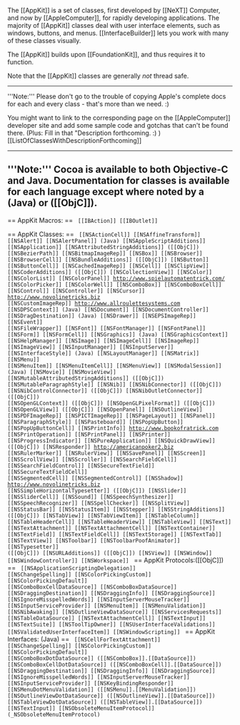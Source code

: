 

The [[AppKit]] is a set of classes, first developed by [[NeXT]] Computer, and now by [[AppleComputer]], for rapidly developing applications. The majority of [[AppKit]] classes deal with user interface elements, such as windows, buttons, and menus. [[InterfaceBuilder]] lets you work with many of these classes visually.

The [[AppKit]] builds upon [[FoundationKit]], and thus requires it to function.

Note that the [[AppKit]] classes are generally _not_ thread safe.

----



'''Note:''' Please don't go to the trouble of copying Apple's complete docs for each and every class - that's more than we need. :)

You might want to link to the corresponding page on the [[AppleComputer]] developer site and add some sample code and gotchas that can't be found there. (Plus: Fill in that "Description forthcoming. :) ) [[ListOfClassesWithDescriptionForthcoming]]

----
'''Note:''' Cocoa is available to both Objective-C and Java. Documentation for classes is available for each language except where noted by a (Java) or ([[ObjC]]).
----


== AppKit Macros: ==
<code>
 [[IBAction]]
 [[IBOutlet]]
</code>

== AppKit Classes: ==
<code>
 [[NSActionCell]]
 [[NSAffineTransform]]
 [[NSAlert]]
 [[NSAlertPanel]] (Java)
 [[NSAppleScriptAdditions]]
 [[NSApplication]]
 [[NSAttributedStringAdditions]] ([[ObjC]])
 [[NSBezierPath]]
 [[NSBitmapImageRep]]
 [[NSBox]]
 [[NSBrowser]]
 [[NSBrowserCell]]
 [[NSBundleAdditions]] ([[ObjC]])
 [[NSButton]]
 [[NSButtonCell]]
 [[NSCachedImageRep]]
 [[NSCell]]
 [[NSClipView]]
 [[NSCoderAdditions]] ([[ObjC]])
 [[NSCollectionView]]
 [[NSColor]]
 [[NSColorList]]
 [[NSColorPanel]] http://www.spielautomatentrick.com/
 [[NSColorPicker]]
 [[NSColorWell]]
 [[NSComboBox]]
 [[NSComboBoxCell]]
 [[NSControl]]
 [[NSController]]
 [[NSCursor]] http://www.novolinetricks.biz
 [[NSCustomImageRep]] http://www.allroulettesystems.com
 [[NSDPSContext]] (Java)
 [[NSDocument]]
 [[NSDocumentController]]
 [[NSDragDestination]] (Java)
 [[NSDrawer]]
 [[NSEPSImageRep]]
 [[NSEvent]]
 [[NSFileWrapper]]
 [[NSFont]]
 [[NSFontManager]]
 [[NSFontPanel]]
 [[NSForm]]
 [[NSFormCell]]
 [[NSGraphics]] (Java)
 [[NSGraphicsContext]]
 [[NSHelpManager]]
 [[NSImage]]
 [[NSImageCell]]
 [[NSImageRep]]
 [[NSImageView]]
 [[NSInputManager]]
 [[NSInputServer]]
 [[NSInterfaceStyle]] (Java)
 [[NSLayoutManager]]
 [[NSMatrix]]
 [[NSMenu]]
 [[NSMenuItem]]
 [[NSMenuItemCell]]
 [[NSMenuView]]
 [[NSModalSession]] (Java)
 [[NSMovie]]
 [[NSMovieView]]
 [[NSMutableAttributedStringAdditions]] ([[ObjC]])
 [[NSMutableParagraphStyle]]
 [[NSNib]]
 [[NSNibConnector]] ([[ObjC]])
 [[NSNibControlConnector]] ([[ObjC]])
 [[NSNibOutletConnector]] ([[ObjC]])
 [[NSOpenGLContext]] ([[ObjC]])
 [[NSOpenGLPixelFormat]] ([[ObjC]])
 [[NSOpenGLView]] ([[ObjC]])
 [[NSOpenPanel]]
 [[NSOutlineView]]
 [[NSPDFImageRep]]
 [[NSPICTImageRep]]
 [[NSPageLayout]]
 [[NSPanel]]
 [[NSParagraphStyle]]
 [[NSPasteboard]]
 [[NSPopUpButton]]
 [[NSPopUpButtonCell]]
 [[NSPrintInfo]] http://www.bookofratrick.com
 [[NSPrintOperation]]
 [[NSPrintPanel]]
 [[NSPrinter]]
 [[NSProgressIndicator]]
 [[NSPureApplication]]
 [[NSQuickDrawView]] ([[ObjC]])
 [[NSResponder]] http://americanpoker2.biz
 [[NSRulerMarker]] 
 [[NSRulerView]]
 [[NSSavePanel]]
 [[NSScreen]]
 [[NSScrollView]]
 [[NSScroller]]
 [[NSSearchFieldCell]]
 [[NSSearchFieldControl]]
 [[NSSecureTextField]]
 [[NSSecureTextFieldCell]]
 [[NSSegmentedCell]]
 [[NSSegmentedControl]]
 [[NSShadow]] http://www.novolinetricks.biz
 [[NSSimpleHorizontalTypesetter]] ([[ObjC]])
 [[NSSlider]]
 [[NSSliderCell]]
 [[NSSound]]
 [[NSSpeechSynthesizer]]
 [[NSSpeechRecognizer]]
 [[NSSpellChecker]]
 [[NSSplitView]]
 [[NSStatusBar]]
 [[NSStatusItem]]
 [[NSStepper]]
 [[NSStringAdditions]] ([[ObjC]])
 [[NSTabView]]
 [[NSTabViewItem]]
 [[NSTableColumn]]
 [[NSTableHeaderCell]]
 [[NSTableHeaderView]]
 [[NSTableView]]
 [[NSText]]
 [[NSTextAttachment]]
 [[NSTextAttachmentCell]]
 [[NSTextContainer]]
 [[NSTextField]]
 [[NSTextFieldCell]]
 [[NSTextStorage]]
 [[NSTextTab]]
 [[NSTextView]]
 [[NSToolbar]]
 [[NSToolbarPoofAnimator]]
 [[NSTypesetter]] ([[ObjC]])
 [[NSURLAdditions]] ([[ObjC]])
 [[NSView]]
 [[NSWindow]]
 [[NSWindowController]]
 [[NSWorkspace]]
</code>
== AppKit Protocols:([[ObjC]]) ==
<code>
 [[NSApplicationScriptingDelegation]]
 [[NSChangeSpelling]]
 [[NSColorPickingCustom]]
 [[NSColorPickingDefault]]
 [[NSComboBoxCellDataSource]]
 [[NSComboBoxDataSource]]
 [[NSDraggingDestination]]
 [[NSDraggingInfo]]
 [[NSDraggingSource]]
 [[NSIgnoreMisspelledWords]]
 [[NSInputServerMouseTracker]]
 [[NSInputServiceProvider]]
 [[NSMenuItem]]
 [[NSMenuValidation]]
 [[NSNibAwaking]]
 [[NSOutlineViewDataSource]]
 [[NSServicesRequests]]
 [[NSTableDataSource]]
 [[NSTextAttachmentCell]]
 [[NSTextInput]]
 [[NSTextSuite]]
 [[NSToolTipOwner]]
 [[NSUserInterfaceValidations]]
 [[NSValidatedUserInterfaceItem]]
 [[NSWindowScripting]]
</code>
== AppKit Interfaces: (Java) ==
<code>
 [[NSCellForTextAttachment]]
 [[NSChangeSpelling]]
 [[NSColorPickingCustom]]
 [[NSColorPickingDefault]]
 [[NSComboBoxDotDataSource]] ([[NSComboBox]].[[DataSource]])
 [[NSComboBoxCellDotDataSource]] ([[NSComboBoxCell]].[[DataSource]])
 [[NSDraggingDestination]]
 [[NSDraggingInfo]]
 [[NSDraggingSource]]
 [[NSIgnoreMisspelledWords]]
 [[NSInputServerMouseTracker]]
 [[NSInputServiceProvider]]
 [[NSKeyBindingResponder]]
 [[NSMenuDotMenuValidation]] ([[NSMenu]].[[MenuValidation]])
 [[NSOutlineViewDotDataSource]] ([[NSOutlineView]].[[DataSource]])
 [[NSTableViewDotDataSource]] ([[NSTableView]].[[DataSource]])
 [[NSTextInput]]
 [[NSObsoleteMenuItemProtocol]] (_NSObsoleteMenuItemProtocol)
</code>